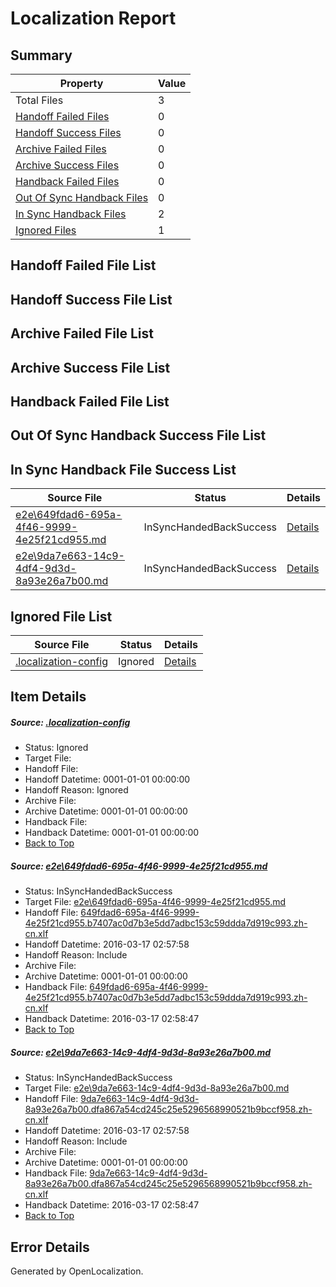 # <a name='report-top'></a> Localization Report

## Summary
 Property | Value 
 -------- | ----- 
 Total Files | 3
[ Handoff Failed Files ](#handoff-failed-list)| 0
[ Handoff Success Files ](#handoff-success-list)| 0
[ Archive Failed Files ](#archive-failed-list)| 0
[ Archive Success Files ](#archive-success-list)| 0
[ Handback Failed Files ](#handback-failed-list)| 0
[ Out Of Sync Handback Files ](#outofsync-handback-success-list)| 0
[ In Sync Handback Files ](#insync-handback-success-list)| 2
[ Ignored Files ](#ignored-list)| 1

## <a name='handoff-failed-list'></a> Handoff Failed File List

## <a name='handoff-success-list'></a> Handoff Success File List

## <a name='archive-failed-list'></a> Archive Failed File List

## <a name='archive-success-list'></a> Archive Success File List

## <a name='handback-failed-list'></a> Handback Failed File List

## <a name='outofsync-handback-success-list'></a> Out Of Sync Handback Success File List

## <a name='insync-handback-success-list'></a> In Sync Handback File Success List
 Source File | Status | Details 
 ----------- | ------ | ------- 
 [e2e\649fdad6-695a-4f46-9999-4e25f21cd955.md](https://github.com/OpenLocalizationTest/oltest/blob/67f96720632c56d8a9f3af549e6c3c6e3bce4794/e2e/649fdad6-695a-4f46-9999-4e25f21cd955.md) | InSyncHandedBackSuccess | [Details](#1c0b5c07dee39a53292f8622795955b947d03cb11)
 [e2e\9da7e663-14c9-4df4-9d3d-8a93e26a7b00.md](https://github.com/OpenLocalizationTest/oltest/blob/67f96720632c56d8a9f3af549e6c3c6e3bce4794/e2e/9da7e663-14c9-4df4-9d3d-8a93e26a7b00.md) | InSyncHandedBackSuccess | [Details](#f6dc76def171bbb0bdd7f11d105005a8706f13c62)

## <a name='ignored-list'></a> Ignored File List
 Source File | Status | Details 
 ----------- | ------ | ------- 
 [.localization-config](https://github.com/OpenLocalizationTest/oltest/blob/67f96720632c56d8a9f3af549e6c3c6e3bce4794/.localization-config) | Ignored | [Details](#66aca4b1c2f43b14ec41e0e427345df94af1d5e10)

## Item Details
##### <a name='66aca4b1c2f43b14ec41e0e427345df94af1d5e10'></a> Source: [.localization-config](https://github.com/OpenLocalizationTest/oltest/blob/67f96720632c56d8a9f3af549e6c3c6e3bce4794/.localization-config)
* Status: Ignored
* Target File: 
* Handoff File: 
* Handoff Datetime: 0001-01-01 00:00:00
* Handoff Reason: Ignored
* Archive File: 
* Archive Datetime: 0001-01-01 00:00:00
* Handback File: 
* Handback Datetime: 0001-01-01 00:00:00
* [Back to Top](#report-top)

##### <a name='1c0b5c07dee39a53292f8622795955b947d03cb11'></a> Source: [e2e\649fdad6-695a-4f46-9999-4e25f21cd955.md](https://github.com/OpenLocalizationTest/oltest/blob/67f96720632c56d8a9f3af549e6c3c6e3bce4794/e2e/649fdad6-695a-4f46-9999-4e25f21cd955.md)
* Status: InSyncHandedBackSuccess
* Target File: [e2e\649fdad6-695a-4f46-9999-4e25f21cd955.md](https://github.com/OpenLocalizationTestOrg/oltest.zh-cn/blob/e3b92fd0ebadb1c88707b7534df0312c6f2d68b8/e2e/649fdad6-695a-4f46-9999-4e25f21cd955.md)
* Handoff File: [649fdad6-695a-4f46-9999-4e25f21cd955.b7407ac0d7b3e5dd7adbc153c59ddda7d919c993.zh-cn.xlf](https://github.com/OpenLocalizationTestOrg/olhandoff/blob/5c287b65cdc8b045c3f401e24935377e4680fc6d/ol-handoff/OpenLocalizationTestOrg/oltest.zh-cn/xinjiang/ht/649fdad6-695a-4f46-9999-4e25f21cd955.b7407ac0d7b3e5dd7adbc153c59ddda7d919c993.zh-cn.xlf)
* Handoff Datetime: 2016-03-17 02:57:58
* Handoff Reason: Include
* Archive File: 
* Archive Datetime: 0001-01-01 00:00:00
* Handback File: [649fdad6-695a-4f46-9999-4e25f21cd955.b7407ac0d7b3e5dd7adbc153c59ddda7d919c993.zh-cn.xlf](https://github.com/OpenLocalizationTestOrg/olhandback/blob/625a0441acf1fe243c1d6f4988b7d34c7705307c/ol-handback/OpenLocalizationTestOrg/oltest.zh-cn/xinjiang/ht/649fdad6-695a-4f46-9999-4e25f21cd955.b7407ac0d7b3e5dd7adbc153c59ddda7d919c993.zh-cn.xlf)
* Handback Datetime: 2016-03-17 02:58:47
* [Back to Top](#report-top)

##### <a name='f6dc76def171bbb0bdd7f11d105005a8706f13c62'></a> Source: [e2e\9da7e663-14c9-4df4-9d3d-8a93e26a7b00.md](https://github.com/OpenLocalizationTest/oltest/blob/67f96720632c56d8a9f3af549e6c3c6e3bce4794/e2e/9da7e663-14c9-4df4-9d3d-8a93e26a7b00.md)
* Status: InSyncHandedBackSuccess
* Target File: [e2e\9da7e663-14c9-4df4-9d3d-8a93e26a7b00.md](https://github.com/OpenLocalizationTestOrg/oltest.zh-cn/blob/e3b92fd0ebadb1c88707b7534df0312c6f2d68b8/e2e/9da7e663-14c9-4df4-9d3d-8a93e26a7b00.md)
* Handoff File: [9da7e663-14c9-4df4-9d3d-8a93e26a7b00.dfa867a54cd245c25e5296568990521b9bccf958.zh-cn.xlf](https://github.com/OpenLocalizationTestOrg/olhandoff/blob/5c287b65cdc8b045c3f401e24935377e4680fc6d/ol-handoff/OpenLocalizationTestOrg/oltest.zh-cn/xinjiang/ht/9da7e663-14c9-4df4-9d3d-8a93e26a7b00.dfa867a54cd245c25e5296568990521b9bccf958.zh-cn.xlf)
* Handoff Datetime: 2016-03-17 02:57:58
* Handoff Reason: Include
* Archive File: 
* Archive Datetime: 0001-01-01 00:00:00
* Handback File: [9da7e663-14c9-4df4-9d3d-8a93e26a7b00.dfa867a54cd245c25e5296568990521b9bccf958.zh-cn.xlf](https://github.com/OpenLocalizationTestOrg/olhandback/blob/625a0441acf1fe243c1d6f4988b7d34c7705307c/ol-handback/OpenLocalizationTestOrg/oltest.zh-cn/xinjiang/ht/9da7e663-14c9-4df4-9d3d-8a93e26a7b00.dfa867a54cd245c25e5296568990521b9bccf958.zh-cn.xlf)
* Handback Datetime: 2016-03-17 02:58:47
* [Back to Top](#report-top)


## Error Details

Generated by OpenLocalization.
